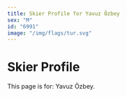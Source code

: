 ```yaml
---
title: Skier Profile for Yavuz Özbey
sex: "M"
id: "6991"
image: "/img/flags/tur.svg" 
---
```


# Skier Profile

This page is for: Yavuz Özbey.
    